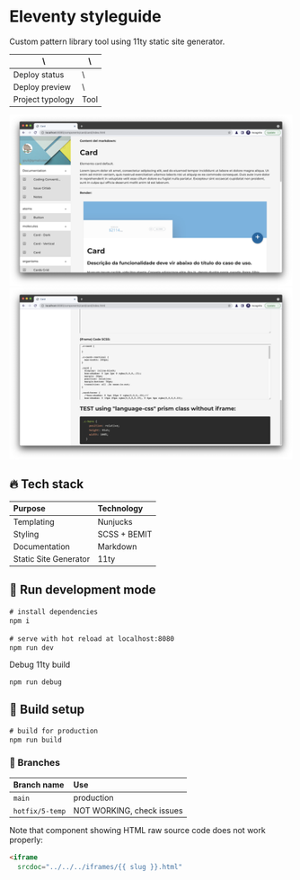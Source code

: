 # Eleventy styleguide

Custom pattern library tool using 11ty static site generator.

| \                | \    |
|------------------|------|
| Deploy status    | \    |
| Deploy preview   | \    |
| Project typology | Tool |

![project preview 1](docs/project-preview-1.png)
![project preview 2](docs/project-preview-2.png)

## 🔥 Tech stack

| Purpose               | Technology   |
|:----------------------|:-------------|
| Templating            | Nunjucks     |
| Styling               | SCSS + BEMIT |
| Documentation         | Markdown     |
| Static Site Generator | 11ty         |

## 🌊 Run development mode

```shell
# install dependencies
npm i

# serve with hot reload at localhost:8080
npm run dev
```

Debug 11ty build

```shell
npm run debug
```

## 🧳 Build setup

```shell
# build for production
npm run build
```

### 🌿 Branches

| Branch name     | Use                       |
|:----------------|:--------------------------|
| `main`          | production                |
| `hotfix/5-temp` | NOT WORKING, check issues |

Note that component showing HTML raw source code does not work properly:

```html
<iframe
  srcdoc="../../../iframes/{{ slug }}.html"
```
